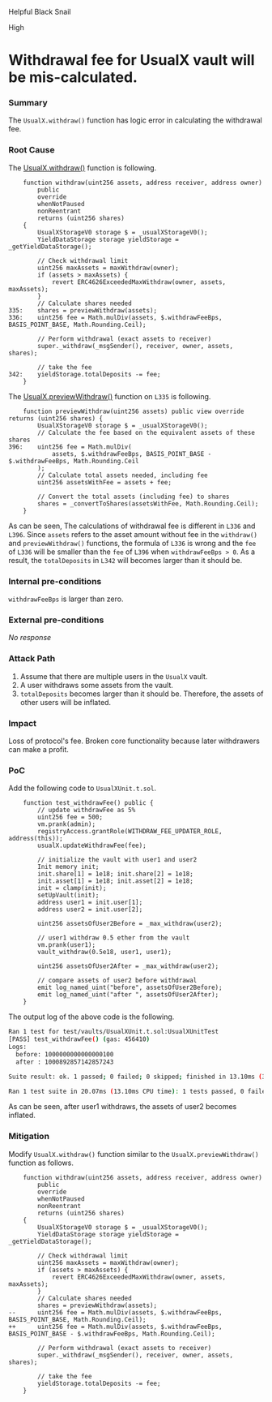 Helpful Black Snail

High

# Withdrawal fee for UsualX vault will be mis-calculated.

### Summary

The `UsualX.withdraw()` function has logic error in calculating the withdrawal fee.

### Root Cause

The [UsualX.withdraw()](https://github.com/sherlock-audit/2024-10-usual-labs-v1/blob/main/pegasus/packages/solidity/src/vaults/UsualX.sol#L319-L343) function is following.
```solidity
    function withdraw(uint256 assets, address receiver, address owner)
        public
        override
        whenNotPaused
        nonReentrant
        returns (uint256 shares)
    {
        UsualXStorageV0 storage $ = _usualXStorageV0();
        YieldDataStorage storage yieldStorage = _getYieldDataStorage();

        // Check withdrawal limit
        uint256 maxAssets = maxWithdraw(owner);
        if (assets > maxAssets) {
            revert ERC4626ExceededMaxWithdraw(owner, assets, maxAssets);
        }
        // Calculate shares needed
335:    shares = previewWithdraw(assets);
336:    uint256 fee = Math.mulDiv(assets, $.withdrawFeeBps, BASIS_POINT_BASE, Math.Rounding.Ceil);

        // Perform withdrawal (exact assets to receiver)
        super._withdraw(_msgSender(), receiver, owner, assets, shares);

        // take the fee
342:    yieldStorage.totalDeposits -= fee;
    }
```
The [UsualX.previewWithdraw()](https://github.com/sherlock-audit/2024-10-usual-labs-v1/blob/main/pegasus/packages/solidity/src/vaults/UsualX.sol#L393-L404) function on `L335` is following.
```solidity
    function previewWithdraw(uint256 assets) public view override returns (uint256 shares) {
        UsualXStorageV0 storage $ = _usualXStorageV0();
        // Calculate the fee based on the equivalent assets of these shares
396:    uint256 fee = Math.mulDiv(
            assets, $.withdrawFeeBps, BASIS_POINT_BASE - $.withdrawFeeBps, Math.Rounding.Ceil
        );
        // Calculate total assets needed, including fee
        uint256 assetsWithFee = assets + fee;

        // Convert the total assets (including fee) to shares
        shares = _convertToShares(assetsWithFee, Math.Rounding.Ceil);
    }
```
As can be seen, The calculations of withdrawal fee is different in `L336` and `L396`.
Since `assets` refers to the asset amount without fee in the `withdraw()` and `previewWithdraw()` functions, the formula of `L336` is wrong and the `fee` of `L336` will be smaller than the `fee` of `L396` when `withdrawFeeBps > 0`. As a result, the `totalDeposits` in `L342` will becomes larger than it should be.



### Internal pre-conditions

`withdrawFeeBps` is larger than zero.

### External pre-conditions

_No response_

### Attack Path

1. Assume that there are multiple users in the `UsualX` vault.
2. A user withdraws some assets from the vault.
3. `totalDeposits` becomes larger than it should be. Therefore, the assets of other users will be inflated.


### Impact

Loss of protocol's fee.
Broken core functionality because later withdrawers can make a profit.

### PoC

Add the following code to `UsualXUnit.t.sol`.
```solidity
    function test_withdrawFee() public {
        // update withdrawFee as 5%
        uint256 fee = 500;
        vm.prank(admin);
        registryAccess.grantRole(WITHDRAW_FEE_UPDATER_ROLE, address(this));
        usualX.updateWithdrawFee(fee);

        // initialize the vault with user1 and user2
        Init memory init;
        init.share[1] = 1e18; init.share[2] = 1e18;
        init.asset[1] = 1e18; init.asset[2] = 1e18;
        init = clamp(init);
        setUpVault(init);
        address user1 = init.user[1];
        address user2 = init.user[2];

        uint256 assetsOfUser2Before = _max_withdraw(user2);

        // user1 withdraw 0.5 ether from the vault
        vm.prank(user1);
        vault_withdraw(0.5e18, user1, user1);

        uint256 assetsOfUser2After = _max_withdraw(user2);

        // compare assets of user2 before withdrawal
        emit log_named_uint("before", assetsOfUser2Before);
        emit log_named_uint("after ", assetsOfUser2After);
    }
```
The output log of the above code is the following.
```bash
Ran 1 test for test/vaults/UsualXUnit.t.sol:UsualXUnitTest
[PASS] test_withdrawFee() (gas: 456410)
Logs:
  before: 1000000000000000100
  after : 1000892857142857243

Suite result: ok. 1 passed; 0 failed; 0 skipped; finished in 13.10ms (3.33ms CPU time)

Ran 1 test suite in 20.07ms (13.10ms CPU time): 1 tests passed, 0 failed, 0 skipped (1 total tests)
```
As can be seen, after user1 withdraws, the assets of user2 becomes inflated.

### Mitigation

Modify `UsualX.withdraw()` function similar to the `UsualX.previewWithdraw()` function as follows.
```solidity
    function withdraw(uint256 assets, address receiver, address owner)
        public
        override
        whenNotPaused
        nonReentrant
        returns (uint256 shares)
    {
        UsualXStorageV0 storage $ = _usualXStorageV0();
        YieldDataStorage storage yieldStorage = _getYieldDataStorage();

        // Check withdrawal limit
        uint256 maxAssets = maxWithdraw(owner);
        if (assets > maxAssets) {
            revert ERC4626ExceededMaxWithdraw(owner, assets, maxAssets);
        }
        // Calculate shares needed
        shares = previewWithdraw(assets);
--      uint256 fee = Math.mulDiv(assets, $.withdrawFeeBps, BASIS_POINT_BASE, Math.Rounding.Ceil);
++      uint256 fee = Math.mulDiv(assets, $.withdrawFeeBps, BASIS_POINT_BASE - $.withdrawFeeBps, Math.Rounding.Ceil);

        // Perform withdrawal (exact assets to receiver)
        super._withdraw(_msgSender(), receiver, owner, assets, shares);

        // take the fee
        yieldStorage.totalDeposits -= fee;
    }
```